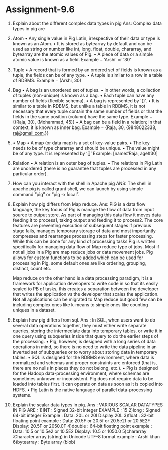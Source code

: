 # Assignment-9.6
1. Explain about the different complex data types in pig
Ans: Complex data types in pig are  
1. Atom
• Any single value in Pig Latin, irrespective of their data or type is known as an Atom.
• It is stored as bytearray by default and can be used as string or number like int, long,
float, double, chararray, and bytearray are the atomic values of Pig.
• A piece of data or a simple atomic value is known as a field.
Example − ‘Arshi’ or ‘30’

2. Tuple
• A record that is formed by an ordered set of fields is known as a tuple, the fields can
be of any type.
• A tuple is similar to a row in a table of RDBMS.
Example − (Arshi, 30)

3. Bag
• A bag is an unordered set of tuples.
• In other words, a collection of tuples (non-unique) is known as a bag.
• Each tuple can have any number of fields (flexible schema).
• A bag is represented by ‘{}’.
• It is similar to a table in RDBMS, but unlike a table in RDBMS, it is not necessary that
every tuple contain the same number of fields or that the fields in the same position
(column) have the same type.
Example − {(Raja, 30), (Mohammad, 45)}
• A bag can be a field in a relation; in that context, it is known as inner bag.
Example − {Raja, 30, {9848022338, raj@gmail.com,}}

4. • Map
• A map (or data map) is a set of key-value pairs.
• The key needs to be of type chararray and should be unique.
• The value might be of any type. It is represented by ‘[]’
Example: [name#Raja, age#30]

5. Relation
• A relation is an outer bag of tuples.
• The relations in Pig Latin are unordered (there is no guarantee that tuples are
processed in any particular order).

2. How can you interact with the shell in Apache pig
ANS:  The shell in apache pig is called grunt shell, we can launch by using simple command “pig” or “pig -x local”.

3. Explain how pig differs from Map reduce.
Ans: PIG is a data flow language, the key focus of Pig is manage the flow of data from input source to output store. As part of managing this data flow it moves data feeding it to process1, taking output and feeding it to process2. The core features are preventing execution of subsequent stages if previous stage fails, manages temporary storage of data and most importantly compresses and rearranges processing steps for faster processing. While this can be done for any kind of processing tasks Pig is written specifically for managing data flow of Map reduce type of jobs. Most if not all jobs in a Pig are map reduce jobs or data movement jobs. Pig allows for custom functions to be added which can be used for processing in Pig, some default ones are like ordering, grouping, distinct, count etc.
   
   Map reduce on the other hand is a data processing paradigm, it is a framework for application developers to write code in so that its easily scaled to PB of tasks, this creates a separation between the developer that writes the application vs the developer that scales the application. Not all applications can be migrated to Map reduce but good few can be including complex ones like k-means to simple ones like counting uniques in a dataset.
   
4. Explain how pig differs from sql.
Ans : 
In SQL, when users want to do several data operations together, they must either write
separate queries, storing the intermediate data into temporary tables, or write it in one
query using subqueries inside that query to do the earlier steps of the processing.
• Pig, however, is designed with a long series of data operations in mind, so there is no
need to write the data pipeline in an inverted set of subqueries or to worry about storing
data in temporary tables.
• SQL is designed for the RDBMS environment, where data is normalized and schemas and
proper constraints are enforced (that is, there are no nulls in places they do not belong,
etc.).
• Pig is designed for the Hadoop data-processing environment, where schemas are
sometimes unknown or inconsistent. Pig does not require data to be loaded into tables
first. It can operate on data as soon as it is copied into HDFS.
• Pig Latin is the native language of parallel data-processing systems.

5. Explain the scalar data types in pig.
Ans : VARIOUS SCALAR DATATYPES IN PIG ARE :
1)INT : Signed 32-bit integer
EXAMPLE : 15
2)long : Signed 64-bit integer
Example : Data: 20L or 20l
          Display:20L
3)float : 32-bit floating point
example : Data: 20.5F or 20.5f or 20.5e2f or 20.5E2F
          Display: 20.5F or 2050.0F
4)double : 64-bit floating point
example : Data: 10.5 or 10.5e2 or 10.5E2
          Display: 10.5 or 1050.0
5)chararray :Character array (string) in Unicode UTF-8 format
example : Arshi khan
6)bytearray : Byte array (blob)
